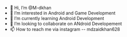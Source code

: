 - 👋 Hi, I’m @M-dkhan
- 👀 I’m interested in Android and Game Development 
- 🌱 I’m currently learning Android Development
- 💞️ I’m looking to collaborate on ANdroid Developement 
- 📫 How to reach me via instagram -- mdzaidkhan628

<!---
M-dkhan/M-dkhan is a ✨ special ✨ repository because its `README.md` (this file) appears on your GitHub profile.
You can click the Preview link to take a look at your changes.
--->
